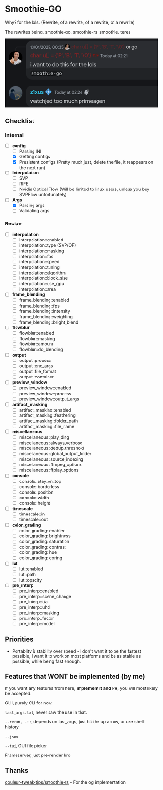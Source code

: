 # Smoothie-GO
Why? for the lols. (Rewrite, of a rewrite, of a rewrite, of a rewrite)

The rewrites being, smoothie-go, smoothie-rs, smoothie, teres

![doing this](assets/doingthis.png)

## Checklist

### Internal

- [ ] **config**
  - [ ] Parsing INI
  - [x] Getting configs
  - [x] Presistent configs (Pretty much just, delete the file, it reappears on the next run)

- [ ] **Interpolation**
  - [ ] SVP
  - [ ] RIFE
  - [ ] Nvidia Optical Flow (Will be limited to linux users, unless you buy SVPFlow unfortunately)

- [ ] **Args**
  - [x] Parsing args
  - [ ] Validating args

### Recipe
- [ ] **interpolation**
  - [ ] interpolation::enabled
  - [ ] interpolation::type (SVP/OF)
  - [ ] interpolation::masking
  - [ ] interpolation::fps
  - [ ] interpolation::speed
  - [ ] interpolation::tuning
  - [ ] interpolation::algorithm
  - [ ] interpolation::block_size
  - [ ] interpolation::use_gpu
  - [ ] interpolation::area

- [ ] **frame_blending**
  - [ ] frame_blending::enabled
  - [ ] frame_blending::fps
  - [ ] frame_blending::intensity
  - [ ] frame_blending::weighting
  - [ ] frame_blending::bright_blend

- [ ] **flowblur**
  - [ ] flowblur::enabled
  - [ ] flowblur::masking
  - [ ] flowblur::amount
  - [ ] flowblur::do_blending

- [ ] **output**
  - [ ] output::process
  - [ ] output::enc_args
  - [ ] output::file_format
  - [ ] output::container

- [ ] **preview_window**
  - [ ] preview_window::enabled
  - [ ] preview_window::process
  - [ ] preview_window::output_args

- [ ] **artifact_masking**
  - [ ] artifact_masking::enabled
  - [ ] artifact_masking::feathering
  - [ ] artifact_masking::folder_path
  - [ ] artifact_masking::file_name

- [ ] **miscellaneous**
  - [ ] miscellaneous::play_ding
  - [ ] miscellaneous::always_verbose
  - [ ] miscellaneous::dedup_threshold
  - [ ] miscellaneous::global_output_folder
  - [ ] miscellaneous::source_indexing
  - [ ] miscellaneous::ffmpeg_options
  - [ ] miscellaneous::ffplay_options

- [ ] **console**
  - [ ] console::stay_on_top
  - [ ] console::borderless
  - [ ] console::position
  - [ ] console::width
  - [ ] console::height

- [ ] **timescale**
  - [ ] timescale::in
  - [ ] timescale::out

- [ ] **color_grading**
  - [ ] color_grading::enabled
  - [ ] color_grading::brightness
  - [ ] color_grading::saturation
  - [ ] color_grading::contrast
  - [ ] color_grading::hue
  - [ ] color_grading::coring

- [ ] **lut**
  - [ ] lut::enabled
  - [ ] lut::path
  - [ ] lut::opacity

- [ ] **pre_interp**
  - [ ] pre_interp::enabled
  - [ ] pre_interp::scene_change
  - [ ] pre_interp::tta
  - [ ] pre_interp::uhd
  - [ ] pre_interp::masking
  - [ ] pre_interp::factor
  - [ ] pre_interp::model

## Priorities

* Portablity & stability over speed - I don't want it to be the fastest possible, I want it to work on most platforms and be as stable as possible, while being fast enough.

## Features that WONT be implemented (by me)

If you want any features from here, **implement it and PR**, you will most likely be accepted.

GUI, purely CLI for now.

`last_args.txt`, never saw the use in that.

`--rerun, -!!`, depends on last_args, just hit the up arrow, or use shell history

`--json`

`--tui`, GUI file picker

Frameserver, just pre-render bro


## Thanks
[couleur-tweak-tips/smoothie-rs](https://github.com/couleur-tweak-tips/smoothie-rs) - For the og implementation

